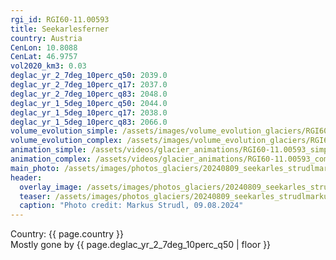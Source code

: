 ```yaml
---
rgi_id: RGI60-11.00593
title: Seekarlesferner
country: Austria
CenLon: 10.8088
CenLat: 46.9757
vol2020_km3: 0.03
deglac_yr_2_7deg_10perc_q50: 2039.0
deglac_yr_2_7deg_10perc_q17: 2037.0
deglac_yr_2_7deg_10perc_q83: 2048.0
deglac_yr_1_5deg_10perc_q50: 2044.0
deglac_yr_1_5deg_10perc_q17: 2038.0
deglac_yr_1_5deg_10perc_q83: 2066.0
volume_evolution_simple: /assets/images/volume_evolution_glaciers/RGI60-11.00593_simple_en.png
volume_evolution_complex: /assets/images/volume_evolution_glaciers/RGI60-11.00593_complex_en.png
animation_simple: /assets/videos/glacier_animations/RGI60-11.00593_simple_en.mp4
animation_complex: /assets/videos/glacier_animations/RGI60-11.00593_complex_en.mp4
main_photo: /assets/images/photos_glaciers/20240809_seekarles_strudlmarkus.JPG
header:
  overlay_image: /assets/images/photos_glaciers/20240809_seekarles_strudlmarkus.JPG
  teaser: /assets/images/photos_glaciers/20240809_seekarles_strudlmarkus.JPG
  caption: "Photo credit: Markus Strudl, 09.08.2024"
---
```

Country: {{ page.country }}  <br>Mostly gone by {{ page.deglac_yr_2_7deg_10perc_q50 | floor }}
